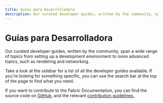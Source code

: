 ```yaml
---
title: Guías para Desarrolladora
description: Our curated developer guides, written by the community, span a wide range of topics from setting up a development environment to more advanced topics, such as rendering and networking.
---
```


# Guías para Desarrolladora

Our curated developer guides, written by the community, span a wide range of topics from setting up a development environment to more advanced topics, such as rendering and networking.

Take a look at the sidebar for a list of all the developer guides available. If you're looking for something specific, you can use the search bar at the top of the page to find what you need.

If you want to contribute to the Fabric Documentation, you can find the source code on [GitHub](https://github.com/FabricMC/fabric-docs), and the relevant [contribution guidelines.](/contributing)
